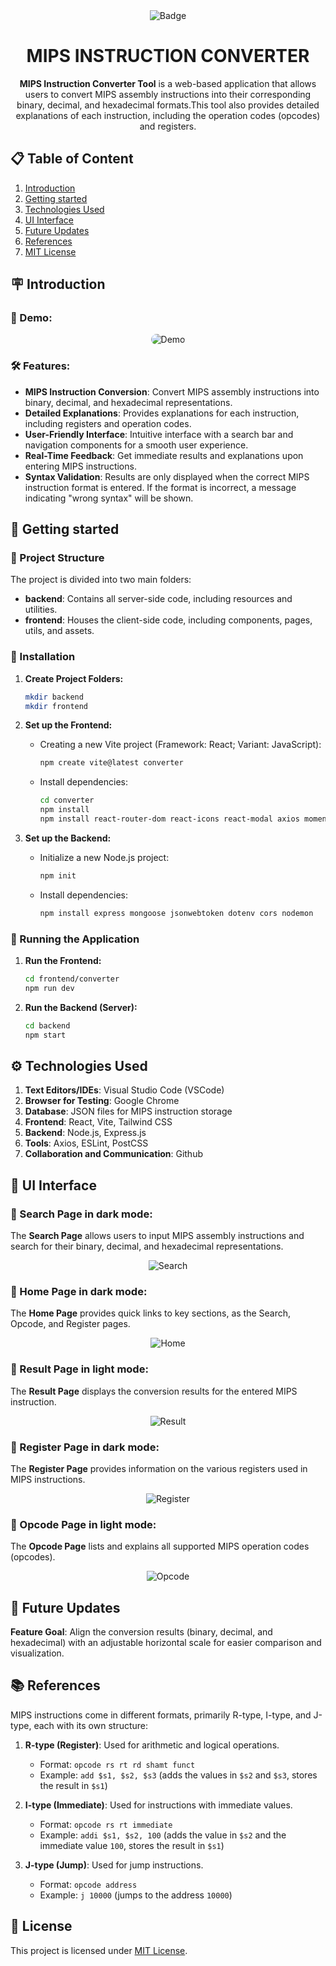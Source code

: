<div align="center">
  <img src="https://img.shields.io/badge/-🐾 ume_meu 🐾-e3d6f6?style=flat&logo=per" alt="Badge">
</div>

<div align="center">    
    <h1>MIPS INSTRUCTION CONVERTER</h1>    
    <strong>MIPS Instruction Converter Tool</strong> is a web-based application that allows users to convert MIPS assembly instructions into their corresponding binary, decimal, and hexadecimal formats.This tool also provides detailed explanations of each instruction, including the operation codes (opcodes) and registers.
</div> 

## :clipboard: Table of Content 

1. [Introduction](#introduction)
2. [Getting started](#getting-started)
3. [Technologies Used](#technologies-used)
4. [UI Interface](ui-interface)
5. [Future Updates](#future-updates)
6. [References](#references)
7. [MIT License](#mit-license)

<!-- Introduction -->
## :placard: Introduction <a name="introduction"></a> 
### :cinema: Demo:
<div align ="center">
    <img style="border-radius: 10px;" src="./frontend/converter/src/assets/readme/demo.gif" alt="Demo">
</div>

### :hammer_and_wrench: Features:

- **MIPS Instruction Conversion**: Convert MIPS assembly instructions into binary, decimal, and hexadecimal representations.
- **Detailed Explanations**: Provides explanations for each instruction, including registers and operation codes.
- **User-Friendly Interface**: Intuitive interface with a search bar and navigation components for a smooth user experience.
- **Real-Time Feedback**: Get immediate results and explanations upon entering MIPS instructions.
- **Syntax Validation**: Results are only displayed when the correct MIPS instruction format is entered. If the format is incorrect, a message indicating "wrong syntax" will be shown.

## :rocket: Getting started <a name="getting-started"></a>
### :construction: Project Structure
The project is divided into two main folders:
- __backend__: Contains all server-side code, including resources and utilities.
- __frontend__: Houses the client-side code, including components, pages, utils, and assets.

### 🎯 Installation

1. **Create Project Folders:**

   ```bash
   mkdir backend
   mkdir frontend
   ```

2. **Set up the Frontend:**

   - Creating a new Vite project (Framework: React; Variant: JavaScript):

     ```bash
     npm create vite@latest converter
     ```

   - Install dependencies:

     ```bash
     cd converter
     npm install
     npm install react-router-dom react-icons react-modal axios moment
     ```

3. **Set up the Backend:**

   - Initialize a new Node.js project:

     ```bash
     npm init
     ```

   - Install dependencies:

     ```bash
     npm install express mongoose jsonwebtoken dotenv cors nodemon
     ```

### 💨 Running the Application

1. **Run the Frontend:**

   ```bash
   cd frontend/converter
   npm run dev
   ```

2. **Run the Backend (Server):**

   ```bash
   cd backend
   npm start
   ```
  
<!-- Technologies Used -->
## :gear: Technologies Used <a name="technologies-used"></a> 
1. __Text Editors/IDEs__: Visual Studio Code (VSCode)
2. __Browser for Testing__: Google Chrome
3. __Database__: JSON files for MIPS instruction storage
4. __Frontend__: React, Vite, Tailwind CSS
5. __Backend__: Node.js, Express.js
6. __Tools__: Axios, ESLint, PostCSS
7. __Collaboration and Communication__: Github

## :sparkler: UI Interface <a name="ui-interface"></a>
### :paw_prints: Search Page in dark mode:
The __Search Page__ allows users to input MIPS assembly instructions and search for their binary, decimal, and hexadecimal representations.
<div align ="center">
    <img src="./frontend/converter/src/assets/readme/search.png" alt="Search">
</div>

### :paw_prints: Home Page in dark mode:
The __Home Page__ provides quick links to key sections, as the Search, Opcode, and Register pages.
<div align ="center">
    <img src="./frontend/converter/src/assets/readme/home.png" alt="Home">
</div>

### :paw_prints: Result Page in light mode:
The __Result Page__ displays the conversion results for the entered MIPS instruction. 
<div align ="center">
    <img src="./frontend/converter/src/assets/readme/result.png" alt="Result">
</div>

### :paw_prints: Register Page in dark mode:
The __Register Page__ provides information on the various registers used in MIPS instructions. 
<div align ="center">
    <img src="./frontend/converter/src/assets/readme/register.png" alt="Register">
</div>

### :paw_prints: Opcode Page in light mode:
The __Opcode Page__ lists and explains all supported MIPS operation codes (opcodes).
<div align ="center">
    <img src="./frontend/converter/src/assets/readme/opcode.png" alt="Opcode">
</div>

## :crystal_ball: Future Updates <a name="future-updates"></a> 
__Feature Goal__: Align the conversion results (binary, decimal, and hexadecimal) with an adjustable horizontal scale for easier comparison and visualization.


## :books: References <a name="references"></a> 
MIPS instructions come in different formats, primarily R-type, I-type, and J-type, each with its own structure:

1. **R-type (Register)**: Used for arithmetic and logical operations.
   - Format: `opcode rs rt rd shamt funct`
   - Example: `add $s1, $s2, $s3` (adds the values in `$s2` and `$s3`, stores the result in `$s1`)

2. **I-type (Immediate)**: Used for instructions with immediate values.
   - Format: `opcode rs rt immediate`
   - Example: `addi $s1, $s2, 100` (adds the value in `$s2` and the immediate value `100`, stores the result in `$s1`)

3. **J-type (Jump)**: Used for jump instructions.
   - Format: `opcode address`
   - Example: `j 10000` (jumps to the address `10000`)

## :scroll: License <a name="license"></a> 

This project is licensed under [MIT License](https://github.com/ume-meu/mips-instruction-converter/blob/main/LICENSE).

